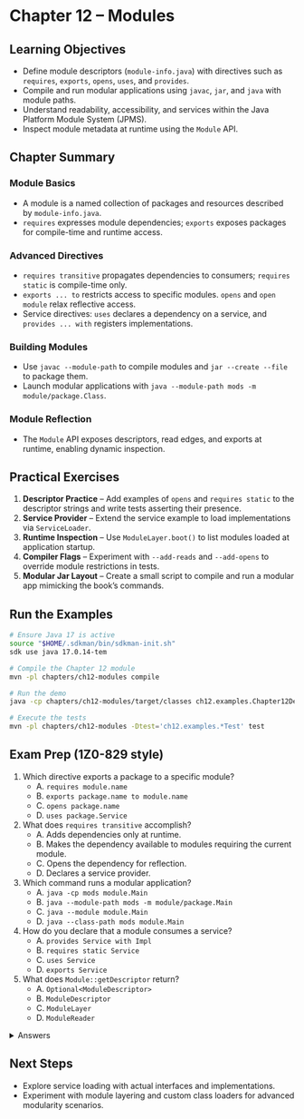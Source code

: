 # Chapter 12 – Modules

## Learning Objectives
- Define module descriptors (`module-info.java`) with directives such as `requires`, `exports`, `opens`, `uses`, and `provides`.
- Compile and run modular applications using `javac`, `jar`, and `java` with module paths.
- Understand readability, accessibility, and services within the Java Platform Module System (JPMS).
- Inspect module metadata at runtime using the `Module` API.

## Chapter Summary
### Module Basics
- A module is a named collection of packages and resources described by `module-info.java`.
- `requires` expresses module dependencies; `exports` exposes packages for compile-time and runtime access.

### Advanced Directives
- `requires transitive` propagates dependencies to consumers; `requires static` is compile-time only.
- `exports ... to` restricts access to specific modules. `opens` and `open module` relax reflective access.
- Service directives: `uses` declares a dependency on a service, and `provides ... with` registers implementations.

### Building Modules
- Use `javac --module-path` to compile modules and `jar --create --file` to package them.
- Launch modular applications with `java --module-path mods -m module/package.Class`.

### Module Reflection
- The `Module` API exposes descriptors, read edges, and exports at runtime, enabling dynamic inspection.

## Practical Exercises
1. **Descriptor Practice** – Add examples of `opens` and `requires static` to the descriptor strings and write tests asserting their presence.
2. **Service Provider** – Extend the service example to load implementations via `ServiceLoader`.
3. **Runtime Inspection** – Use `ModuleLayer.boot()` to list modules loaded at application startup.
4. **Compiler Flags** – Experiment with `--add-reads` and `--add-opens` to override module restrictions in tests.
5. **Modular Jar Layout** – Create a small script to compile and run a modular app mimicking the book’s commands.

## Run the Examples
```bash
# Ensure Java 17 is active
source "$HOME/.sdkman/bin/sdkman-init.sh"
sdk use java 17.0.14-tem

# Compile the Chapter 12 module
mvn -pl chapters/ch12-modules compile

# Run the demo
java -cp chapters/ch12-modules/target/classes ch12.examples.Chapter12Demo

# Execute the tests
mvn -pl chapters/ch12-modules -Dtest='ch12.examples.*Test' test
```

## Exam Prep (1Z0-829 style)
1. Which directive exports a package to a specific module?
   - A. `requires module.name`
   - B. `exports package.name to module.name`
   - C. `opens package.name`
   - D. `uses package.Service`
2. What does `requires transitive` accomplish?
   - A. Adds dependencies only at runtime.
   - B. Makes the dependency available to modules requiring the current module.
   - C. Opens the dependency for reflection.
   - D. Declares a service provider.
3. Which command runs a modular application?
   - A. `java -cp mods module.Main`
   - B. `java --module-path mods -m module/package.Main`
   - C. `java --module module.Main`
   - D. `java --class-path mods module.Main`
4. How do you declare that a module consumes a service?
   - A. `provides Service with Impl`
   - B. `requires static Service`
   - C. `uses Service`
   - D. `exports Service`
5. What does `Module::getDescriptor` return?
   - A. `Optional<ModuleDescriptor>`
   - B. `ModuleDescriptor`
   - C. `ModuleLayer`
   - D. `ModuleReader`

<details>
<summary>Answers</summary>
1: B  
2: B  
3: B  
4: C  
5: B  
</details>

## Next Steps
- Explore service loading with actual interfaces and implementations.
- Experiment with module layering and custom class loaders for advanced modularity scenarios.
